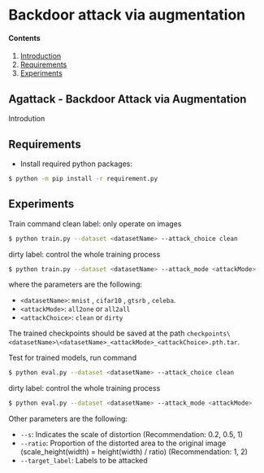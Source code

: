 # Backdoor attack via augmentation 
#### Contents
1. [Introduction](#Agattack)
2. [Requirements](#Requirements)
3. [Experiments](#Experiments)

## Agattack - Backdoor Attack via Augmentation
Introdution

## Requirements
- Install required python packages:
```bash
$ python -m pip install -r requirement.py
```

## Experiments
Train command 
clean label: only operate on images
```bash
$ python train.py --dataset <datasetName> --attack_choice clean 
```
dirty label: control the whole training process
```bash
$ python train.py --dataset <datasetName> --attack_mode <attackMode> 
```

where the parameters are the following:
- `<datasetName>`: `mnist` , `cifar10` , `gtsrb` , `celeba`.
- `<attackMode>`: `all2one` or `all2all`
- `<attackChoice>`: `clean` or `dirty`

The trained checkpoints should be saved at the path `checkpoints\<datasetName>\<datasetName>_<attackMode>_<attackChoice>.pth.tar`.

Test for trained models, run command
```bash
$ python eval.py --dataset <datasetName> --attack_choice clean 
```
dirty label: control the whole training process
```bash
$ python eval.py --dataset <datasetName> --attack_mode <attackMode> 
```
Other parameters are the following:
- `--s`: Indicates the scale of distortion (Recommendation: 0.2, 0.5, 1) 
- `--ratio`: Proportion of the distorted area to the original image (scale_height(width) = height(width) / ratio) (Recommendation: 1, 2)
- `--target_label`: Labels to be attacked


